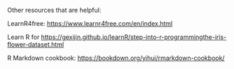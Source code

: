 
Other resources that are helpful:

LearnR4free:
https://www.learnr4free.com/en/index.html


Learn R for 
https://gexijin.github.io/learnR/step-into-r-programmingthe-iris-flower-dataset.html


R Markdown cookbook:
https://bookdown.org/yihui/rmarkdown-cookbook/

